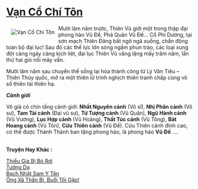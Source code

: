 <a href="https://utruyen.com/van-co-chi-ton/9726/" title="Vạn Cổ Chí Tôn"><h1>Vạn Cổ Chí Tôn</h1></a><div style="display:table"><img align="right" style="float: left; padding: 10px;" src="https://utruyen.com/images/story/200x260/van-co-chi-ton.jpg" alt="Vạn Cổ Chí Tôn">Mười lăm năm trước, Thiên Vũ giới một trong thập đại phong hào Vũ Đế, Phá Quân Vũ Đế… Cổ Phi Dương, tại sơn mạch Thiên Đãng bất ngờ ngã xuống, chấn động toàn bộ đại lục! Sau đó các thế lực lớn sóng ngầm phun trào, các loại xung đột càng ngày càng kịch liệt, đại lục Thiên Vũ vắng lặng mấy trăm năm, lần thứ hai gió nổi mây vần.<p></p>Mười lăm năm sau chuyển thế sống lại hóa thành công tử Lý Vân Tiêu – Thiên Thủy quốc, mở ra một thiên lữ trình nghịch thiên tranh chấp cùng vô số thiên tài thiên hạ. <p></p><i><b>Cảnh giới</b></i><p></p>Võ giả có chín tầng cảnh giới:<b> Nhất Nguyên cảnh</b> (Võ sĩ), <b>Nhị Phân cảnh</b> (Võ sư), <b>Tam Tài cảnh</b> (Đại vũ sư), <b>Tứ Tượng cảnh</b> (Vũ Quân), <b>Ngũ Hành cảnh</b> (Vũ Vương), <b>Lục Hợp cảnh</b> (Vũ Hoàng), <b>Thất Túc cảnh</b> (Vũ Tông), <b>Bát Hoang cảnh</b> (Vũ Tôn), <b>Cửu Thiên cảnh</b> (Vũ Đế). Cửu Thiên cảnh đỉnh cao, có thể được Thánh Thành ban tặng phong hào, là phong hào <b>Vũ Đế</b> ….</div><p><br><b>Truyện Hay Khác :</b></p><a href="https://utruyen.com/thieu-gia-bi-bo-roi/2125/" alt="Thiếu Gia Bị Bỏ Rơi">Thiếu Gia Bị Bỏ Rơi</a><br/><a href="https://github.com/quanluxury/truyenhot/tree/master/truyenhay/9875/" alt="Tướng Dạ">Tướng Dạ</a><br/><a href="https://github.com/quanluxury/ngontinhhot/tree/master/truyenhay/21013/" alt="Bạch Nhật Sam Y Tận">Bạch Nhật Sam Y Tận</a><br/><a href="https://github.com/quanluxury/ngontinhhot/tree/master/truyenhay/17361/" alt="Ông Xã Thần Bí, Buổi Tối Gặp!">Ông Xã Thần Bí, Buổi Tối Gặp!</a><br/>